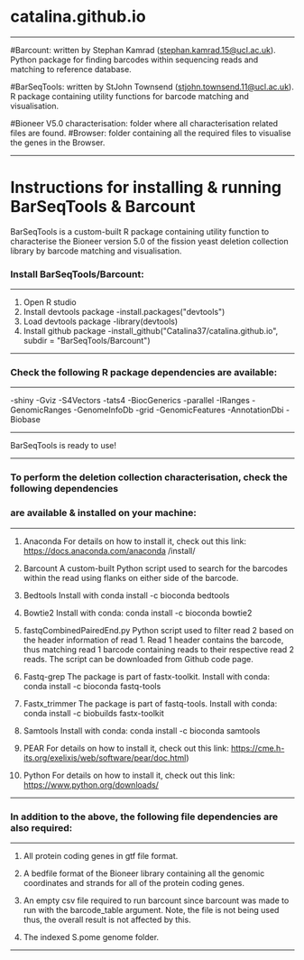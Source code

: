 # catalina.github.io
 ---------------------------------------------------------------------------------------------------------------------------
#Barcount: written by Stephan Kamrad (stephan.kamrad.15@ucl.ac.uk).
Python package for finding barcodes within sequencing reads and matching to reference database.

#BarSeqTools: written by StJohn Townsend (stjohn.townsend.11@ucl.ac.uk).
R package containing utility functions for barcode matching and visualisation.

#Bioneer V5.0 characterisation: folder where all characterisation related files are found. 
 #Browser: folder containing all the required files to visualise the genes in the Browser.
 
 ---------------------------------------------------------------------------------------------------------------------------

# Instructions for installing & running BarSeqTools & Barcount
BarSeqTools is a custom-built R package containing utility function to characterise the 
Bioneer version 5.0 of the fission yeast deletion collection library by barcode matching 
and visualisation.

### Install BarSeqTools/Barcount:
------------------------------------------------------------------------------------------
1. Open R studio
2. Install devtools package
   -install.packages("devtools")
3. Load devtools package
   -library(devtools)
4. Install github package
   -install_github("Catalina37/catalina.github.io", subdir = "BarSeqTools/Barcount")
------------------------------------------------------------------------------------------


### Check the following R package dependencies are available:
------------------------------------------------------------------------------------------
-shiny
-Gviz
-S4Vectors
-tats4
-BiocGenerics
-parallel
-IRanges
-GenomicRanges
-GenomeInfoDb
-grid
-GenomicFeatures
-AnnotationDbi
-Biobase

------------------------------------------------------------------------------------------
BarSeqTools is ready to use!

------------------------------------------------------------------------------------------


### To perform the deletion collection characterisation, check the following dependencies 
### are available & installed on your machine:
------------------------------------------------------------------------------------------
1. Anaconda
For details on how to install it, check out this link: https://docs.anaconda.com/anaconda
/install/

2. Barcount
A custom-built Python script used to search for the barcodes within the read using flanks 
on either side of the barcode.


3. Bedtools
Install with conda install -c bioconda bedtools

4. Bowtie2
Install with conda: conda install -c bioconda bowtie2

5. fastqCombinedPairedEnd.py 
Python script used to filter read 2 based on the header information of read 1. 
Read 1 header contains the barcode, thus matching read 1 barcode containing reads to 
their respective read 2 reads.
The script can be downloaded from Github code page.

6. Fastq-grep
The package is part of fastx-toolkit. 
Install with conda: conda install -c bioconda fastq-tools

7. Fastx_trimmer
The package is part of fastq-tools. 
Install with conda: conda install -c biobuilds fastx-toolkit

8. Samtools
Install with conda: conda install -c bioconda samtools 

9. PEAR 
For details on how to install it, check out this link: 
https://cme.h-its.org/exelixis/web/software/pear/doc.html)

10. Python
For details on how to install it, check out this link: https://www.python.org/downloads/
------------------------------------------------------------------------------------------


### In addition to the above, the following file dependencies are also required:
------------------------------------------------------------------------------------------

1. All protein coding genes in gtf file format.

2. A bedfile format of the Bioneer library containing all the genomic coordinates and 
strands for all of the protein coding genes.

3. An empty csv file required to run barcount since barcount was made to run with the 
barcode_table argument. 
Note, the file is not being used thus, the overall result is not affected by this.

4. The indexed S.pome genome folder.
------------------------------------------------------------------------------------------

